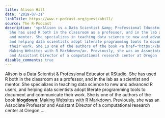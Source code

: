 ```yaml
---
title: Alison Hill
date: '2019-07-31'
linkTitle: https://www.r-podcast.org/guest/ahill/
source: The R-Podcast
description: '<p>Alison is a Data Scientist &amp; Professional Educator at RStudio.
  She has used R both in the classroom as a professor, and in the lab as a scientist
  and mentor. She specializes in teaching data science to new and advanced R users,
  and helping data scientists adopt literate programming tools to document and communicate
  their work. She is one of the authors of the book <a href="https://bookdown.org/yihui/blogdown/"><strong>blogdown</strong>:
  Making Websites with R Markdown</a>. Previously, she was an Associate Professor
  and Assistant Director of a computational research center at Oregon ...'
disable_comments: true
---
```

<p>Alison is a Data Scientist &amp; Professional Educator at RStudio. She has used R both in the classroom as a professor, and in the lab as a scientist and mentor. She specializes in teaching data science to new and advanced R users, and helping data scientists adopt literate programming tools to document and communicate their work. She is one of the authors of the book <a href="https://bookdown.org/yihui/blogdown/"><strong>blogdown</strong>: Making Websites with R Markdown</a>. Previously, she was an Associate Professor and Assistant Director of a computational research center at Oregon ...